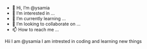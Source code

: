 - 👋 Hi, I’m @ysamia
- 👀 I’m interested in ...
- 🌱 I’m currently learning ...
- 💞️ I’m looking to collaborate on ...
- 📫 How to reach me ...

<!---
ysamia/ysamia is a ✨ special ✨ repository because its `README.md` (this file) appears on your GitHub profile.
You can click the Preview link to take a look at your changes.
--->
Hii I am @ysamia
I am intrested in coding and learning new things
